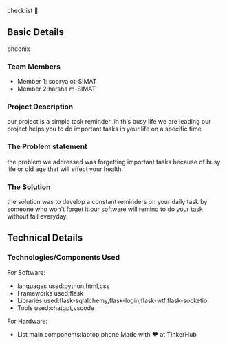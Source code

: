 checklist 🎯


## Basic Details
pheonix


### Team Members
- Member 1: soorya ot-SIMAT
- Member 2:harsha m-SIMAT

### Project Description
our project is a simple task reminder .in this busy life we are leading our project helps you to do important tasks in your life on a specific time

### The Problem statement
the problem we addressed was forgetting important tasks because of busy life or old age that will effect your health.

### The Solution
the solution was to develop a constant reminders on your daily task by someone who won't forget it.our software will remind to do your task without fail everyday.

## Technical Details
### Technologies/Components Used
For Software:
- languages used:python,html,css
- Frameworks used:flask
- Libraries used:flask-sqlalchemy,flask-login,flask-wtf,flask-socketio
- Tools used:chatgpt,vscode

For Hardware:
- List main components:laptop,phone
Made with ❤️ at TinkerHub
